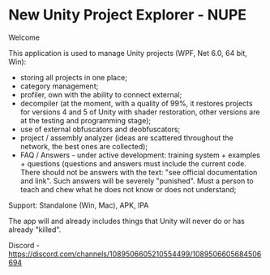 # New Unity Project Explorer - NUPE

Welcome

This application is used to manage Unity projects (WPF, Net 6.0, 64 bit, Win):
- storing all projects in one place;
- category management;
- profiler, own with the ability to connect external;
- decompiler (at the moment, with a quality of 99%, it restores projects for versions 4 and 5 of Unity with shader restoration, other versions are at the testing and programming stage);
- use of external obfuscators and deobfuscators;
- project / assembly analyzer (ideas are scattered throughout the network, the best ones are collected);
- FAQ / Answers - under active development: training system + examples + questions (questions and answers must include the current code. There should not be answers with the text: "see official documentation and link". Such answers will be severely "punished". Must a person to teach and chew what he does not know or does not understand;

Support: Standalone (Win, Mac), APK, IPA

  The app will and already includes things that Unity will never do or has already "killed".

  Discord - https://discord.com/channels/1089506605210554499/1089506605684506694
